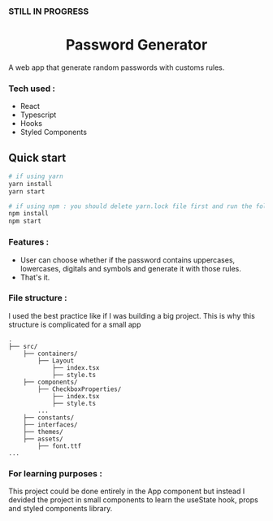 ### STILL IN PROGRESS

<h1 align="center"> Password Generator </h1>

A web app that generate random passwords with customs rules.

### Tech used :

-   React
-   Typescript
-   Hooks
-   Styled Components

## Quick start

```bash
# if using yarn
yarn install
yarn start

# if using npm : you should delete yarn.lock file first and run the following commands
npm install
npm start
```

### Features :

-   User can choose whether if the password contains uppercases, lowercases, digitals and symbols and generate it with those rules.
-   That's it.

### File structure :

I used the best practice like if I was building a big project. This is why this structure is complicated for a small app

    .
    ├── src/
        ├── containers/
            ├── Layout
                ├── index.tsx
                ├── style.ts
        ├── components/
            ├── CheckboxProperties/
                ├── index.tsx
                ├── style.ts
            ...
        ├── constants/
        ├── interfaces/
        ├── themes/
        ├── assets/
            ├── font.ttf
    ...

### For learning purposes :

This project could be done entirely in the App component but instead I devided the project in small components to learn the useState hook, props and styled components library.
